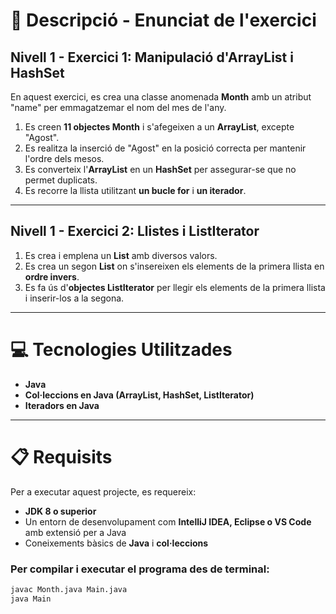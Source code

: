 # 📄 Descripció - Enunciat de l'exercici

## Nivell 1 - Exercici 1: Manipulació d'ArrayList i HashSet

En aquest exercici, es crea una classe anomenada **Month** amb un atribut "name" per emmagatzemar el nom del mes de l'any.

1. Es creen **11 objectes Month** i s'afegeixen a un **ArrayList**, excepte "Agost".
2. Es realitza la inserció de "Agost" en la posició correcta per mantenir l'ordre dels mesos.
3. Es converteix l'**ArrayList** en un **HashSet** per assegurar-se que no permet duplicats.
4. Es recorre la llista utilitzant **un bucle for** i **un iterador**.

---

## Nivell 1 - Exercici 2: Llistes i ListIterator

1. Es crea i emplena un **List<Integer>** amb diversos valors.
2. Es crea un segon **List<Integer>** on s'insereixen els elements de la primera llista en **ordre invers**.
3. Es fa ús d'**objectes ListIterator** per llegir els elements de la primera llista i inserir-los a la segona.

---

# 💻 Tecnologies Utilitzades

- **Java**
- **Col·leccions en Java (ArrayList, HashSet, ListIterator)**
- **Iteradors en Java**

---

# 📋 Requisits

Per a executar aquest projecte, es requereix:

- **JDK 8 o superior**
- Un entorn de desenvolupament com **IntelliJ IDEA, Eclipse o VS Code** amb extensió per a Java
- Coneixements bàsics de **Java** i **col·leccions**

### Per compilar i executar el programa des de terminal:
```sh
javac Month.java Main.java
java Main
```

